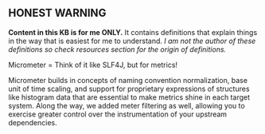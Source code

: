 ## **HONEST WARNING**
**Content in this KB is for me ONLY.**
It contains definitions that explain things in the way that is easiest for me to understand.
_I am not the author of these definitions so check resources section for the origin of definitions._ 


Micrometer = Think of it like SLF4J, but for metrics!

Micrometer builds in concepts of naming convention normalization, base unit of time scaling, and support for proprietary expressions of structures like histogram data that are essential to make metrics shine in each target system. Along the way, we added meter filtering as well, allowing you to exercise greater control over the instrumentation of your upstream dependencies.